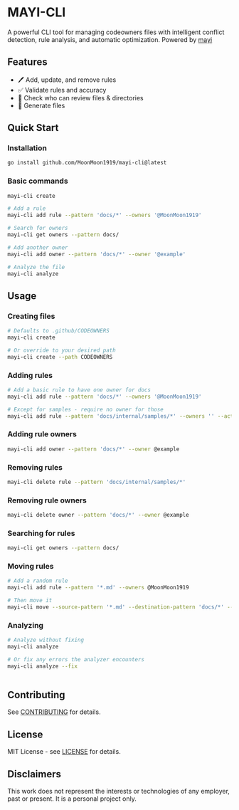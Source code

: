 # MAYI-CLI

A powerful CLI tool for managing codeowners files with intelligent conflict detection, rule analysis, and automatic optimization. Powered by [mayi](https://github.com/MoonMoon1919/mayi)

## Features

- 🖊️ Add, update, and remove rules
- ✅ Validate rules and accuracy
- 🔎 Check who can review files & directories
- 📄 Generate files


## Quick Start

### Installation

```sh
go install github.com/MoonMoon1919/mayi-cli@latest
```

### Basic commands

```sh
mayi-cli create

# Add a rule
mayi-cli add rule --pattern 'docs/*' --owners '@MoonMoon1919'

# Search for owners
mayi-cli get owners --pattern docs/

# Add another owner
mayi-cli add owner --pattern 'docs/*' --owner '@example'

# Analyze the file
mayi-cli analyze
```

## Usage

### Creating files

```sh
# Defaults to .github/CODEOWNERS
mayi-cli create

# Or override to your desired path
mayi-cli create --path CODEOWNERS
```

### Adding rules

```sh
# Add a basic rule to have one owner for docs
mayi-cli add rule --pattern 'docs/*' --owners '@MoonMoon1919'

# Except for samples - require no owner for those
mayi-cli add rule --pattern 'docs/internal/samples/*' --owners '' --action exclude
```

### Adding rule owners

```sh
mayi-cli add owner --pattern 'docs/*' --owner @example
```

### Removing rules

```sh
mayi-cli delete rule --pattern 'docs/internal/samples/*'
```

### Removing rule owners

```sh
mayi-cli delete owner --pattern 'docs/*' --owner @example
```

### Searching for rules

```sh
mayi-cli get owners --pattern docs/
```

### Moving rules

```sh
# Add a random rule
mayi-cli add rule --pattern '*.md' --owners @MoonMoon1919

# Then move it
mayi-cli move --source-pattern '*.md' --destination-pattern 'docs/*' --direction before
```

### Analyzing

```sh
# Analyze without fixing
mayi-cli analyze

# Or fix any errors the analyzer encounters
mayi-cli analyze --fix
	
```

## Contributing

See [CONTRIBUTING](./CONTRIBUTING.md) for details.

## License

MIT License - see [LICENSE](./LICENSE) for details.

## Disclaimers

This work does not represent the interests or technologies of any employer, past or present. It is a personal project only.
